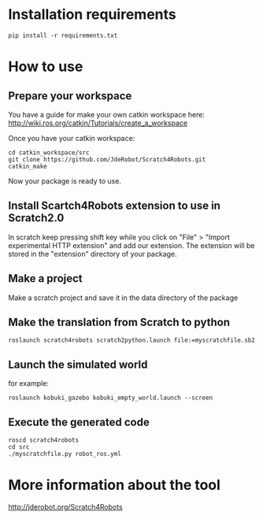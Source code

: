 # Installation requirements

    pip install -r requirements.txt


# How to use

## Prepare your workspace

You have a guide for make your own catkin workspace here:
http://wiki.ros.org/catkin/Tutorials/create_a_workspace

Once you have your catkin workspace:

	cd catkin_workspace/src
	git clone https://github.com/JdeRobot/Scratch4Robots.git
	catkin_make

Now your package is ready to use.


## Install Scartch4Robots extension to use in Scratch2.0

In scratch keep pressing shift key while you click on "File" > "Import experimental HTTP extension" and add our extension.
The extension will be stored in the "extension" directory of your package.


## Make a project

Make a scratch project and save it in the data directory of the package


## Make the translation from Scratch to python

	roslaunch scratch4robots scratch2python.launch file:=myscratchfile.sb2


## Launch the simulated world

for example:

    roslaunch kobuki_gazebo kobuki_empty_world.launch --screen


## Execute the generated code

	roscd scratch4robots
	cd src
	./myscratchfile.py robot_ros.yml


# More information about the tool

http://jderobot.org/Scratch4Robots
